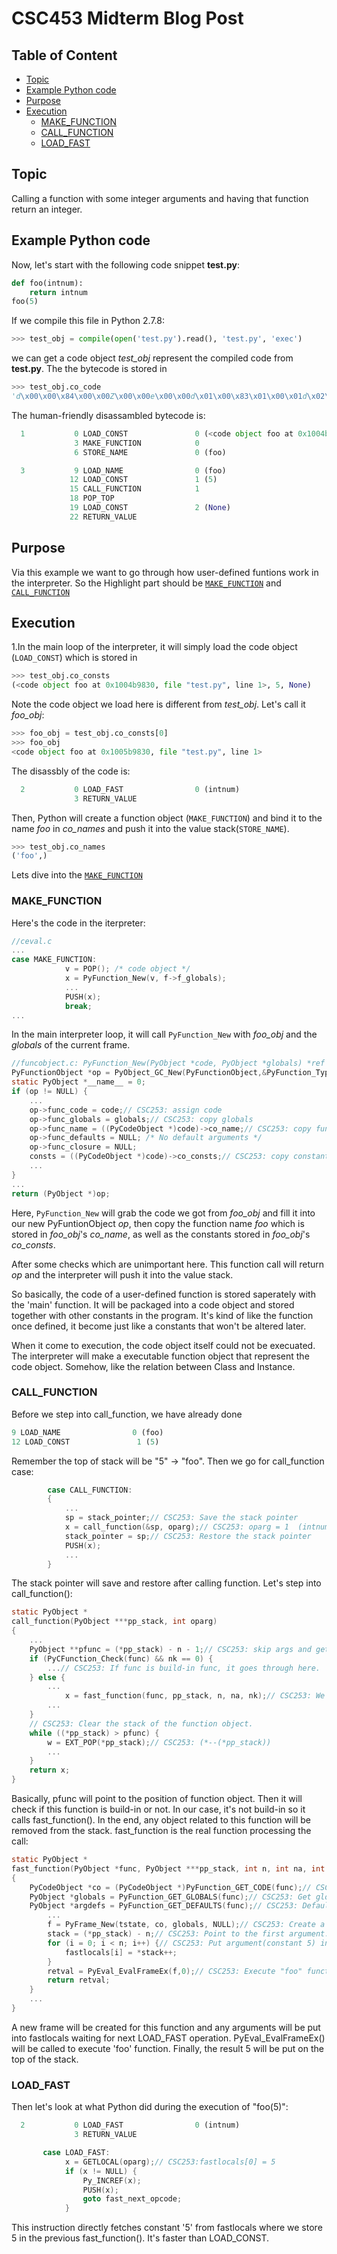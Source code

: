 # CSC453 Midterm Blog Post
## Table of Content

- [Topic](#topic)
- [Example Python code](#example-python-code)
- [Purpose](#purpose)
- [Execution](#execution)
  - [MAKE_FUNCTION](#make_function)
  - [CALL_FUNCTION](#call_function)
  - [LOAD_FAST](#load_fast)

## Topic
Calling a function with some integer arguments and having that function return an integer.

## Example Python code
Now, let's start with the following code snippet **test.py**:
```Python
def foo(intnum):
	return intnum
foo(5)
```
If we compile this file in Python 2.7.8:
```Python
>>> test_obj = compile(open('test.py').read(), 'test.py', 'exec')
```
we can get a code object _test_obj_ represent the compiled code from **test.py**. The the bytecode is stored in
```Python
>>> test_obj.co_code
'd\x00\x00\x84\x00\x00Z\x00\x00e\x00\x00d\x01\x00\x83\x01\x00\x01d\x02\x00S'
```
The human-friendly disassambled bytecode is:
```Python
  1           0 LOAD_CONST               0 (<code object foo at 0x1004b9830, file "test.py", line 1>)
              3 MAKE_FUNCTION            0
              6 STORE_NAME               0 (foo)

  3           9 LOAD_NAME                0 (foo)
             12 LOAD_CONST               1 (5)
             15 CALL_FUNCTION            1
             18 POP_TOP
             19 LOAD_CONST               2 (None)
             22 RETURN_VALUE
```

## Purpose
Via this example we want to go through how user-defined funtions work in the interpreter.
So the Highlight part should be [`MAKE_FUNCTION`](#make_function) and [`CALL_FUNCTION`](#call_function)

## Execution
1.In the main loop of the interpreter, it will simply load the code object (`LOAD_CONST`) which is stored in
```Python
>>> test_obj.co_consts
(<code object foo at 0x1004b9830, file "test.py", line 1>, 5, None)
```
Note the code object we load here is different from _test_obj_.
Let's call it _foo_obj_:
```Python
>>> foo_obj = test_obj.co_consts[0]
>>> foo_obj
<code object foo at 0x1005b9830, file "test.py", line 1>
```
The disassbly of the code is:
```Python
  2           0 LOAD_FAST                0 (intnum)
              3 RETURN_VALUE
```
Then, Python will create a function object (`MAKE_FUNCTION`) and bind it to the name _foo_ in _co_names_ and push it into the value stack(`STORE_NAME`).
```Python
>>> test_obj.co_names
('foo',)
```
Lets dive into the [`MAKE_FUNCTION`](#make_function)

### MAKE_FUNCTION
Here's the code in the iterpreter:
```C
//ceval.c
...
case MAKE_FUNCTION:
            v = POP(); /* code object */
            x = PyFunction_New(v, f->f_globals);
            ...
            PUSH(x);
            break;
...
```
In the main interpreter loop, it will call `PyFunction_New` with _foo_obj_ and the _globals_ of the current frame.
```C
//funcobject.c: PyFunction_New(PyObject *code, PyObject *globals) *ref count related code are omited here
PyFunctionObject *op = PyObject_GC_New(PyFunctionObject,&PyFunction_Type);
static PyObject *__name__ = 0;
if (op != NULL) {
    ...
    op->func_code = code;// CSC253: assign code
    op->func_globals = globals;// CSC253: copy globals
    op->func_name = ((PyCodeObject *)code)->co_name;// CSC253: copy function name
    op->func_defaults = NULL; /* No default arguments */
    op->func_closure = NULL;
    consts = ((PyCodeObject *)code)->co_consts;// CSC253: copy constants
    ...
}
...
return (PyObject *)op;
```
Here, `PyFunction_New` will grab the code we got from _foo_obj_ and fill it into our new PyFuntionObject _op_, then copy the function name _foo_ which is stored in _foo_obj_'s _co_name_, as well as the constants stored in _foo_obj_'s _co_consts_.

After some checks which are unimportant here. This function call will return _op_ and the interpreter will push it into the value stack.

So basically, the code of a user-defined function is stored saperately with the 'main' function. It will be packaged into a code object and stored together with other constants in the program. It's kind of like the function once defined, it become just like a constants that won't be altered later.

When it come to execution, the code object itself could not be execuated. The interpreter will make a executable function object that represent the code object. Somehow, like the relation between Class and Instance.
### CALL_FUNCTION
Before we step into call_function, we have already done 
```Python
9 LOAD_NAME                0 (foo)
12 LOAD_CONST               1 (5)
```
Remember the top of stack will be "5" -> "foo".  Then we go for call_function case:
```C
        case CALL_FUNCTION:
	    {   
		    ...
            sp = stack_pointer;// CSC253: Save the stack pointer
            x = call_function(&sp, oparg);// CSC253: oparg = 1  (intnum)
            stack_pointer = sp;// CSC253: Restore the stack pointer
            PUSH(x);
			...
        }
```
The stack pointer will save and restore after calling function.
Let's step into call_function():
```C
static PyObject *
call_function(PyObject ***pp_stack, int oparg)
{
	...
    PyObject **pfunc = (*pp_stack) - n - 1;// CSC253: skip args and get function "foo" (n is the number of args)
    if (PyCFunction_Check(func) && nk == 0) {
        ...// CSC253: If func is build-in func, it goes through here.
    } else {
        ...
            x = fast_function(func, pp_stack, n, na, nk);// CSC253: We step into this func
        ...
    }
    // CSC253: Clear the stack of the function object. 
    while ((*pp_stack) > pfunc) {
        w = EXT_POP(*pp_stack);// CSC253: (*--(*pp_stack))
		...
    }
    return x;
}
```
Basically, pfunc will point to the position of function object. Then it will check if this function is build-in or not. In our case, it's not build-in so it calls fast_function(). In the end, any object related to this function will be removed from the stack.
fast_function is the real function processing the call:
```C
static PyObject *
fast_function(PyObject *func, PyObject ***pp_stack, int n, int na, int nk)
{
    PyCodeObject *co = (PyCodeObject *)PyFunction_GET_CODE(func);// CSC253: Get "foo" code
    PyObject *globals = PyFunction_GET_GLOBALS(func);// CSC253: Get global variables
    PyObject *argdefs = PyFunction_GET_DEFAULTS(func);// CSC253: Default args. NULL here
        ...
        f = PyFrame_New(tstate, co, globals, NULL);// CSC253: Create a new frame object
        stack = (*pp_stack) - n;// CSC253: Point to the first argument.
        for (i = 0; i < n; i++) {// CSC253: Put argument(constant 5) into fastlocals 
            fastlocals[i] = *stack++;
        }
        retval = PyEval_EvalFrameEx(f,0);// CSC253: Execute "foo" function.
        return retval;
    }
    ...
}
```
A new frame will be created for this function and any arguments will be put into fastlocals waiting for next LOAD_FAST operation. PyEval_EvalFrameEx() will be called to execute 'foo' function.
Finally, the result 5 will be put on the top of the stack. 
### LOAD_FAST
Then let's look at what Python did during the execution of "foo(5)":
```Python
  2           0 LOAD_FAST                0 (intnum)
              3 RETURN_VALUE  
```
```C
       case LOAD_FAST:
            x = GETLOCAL(oparg);// CSC253:fastlocals[0] = 5
            if (x != NULL) {
                Py_INCREF(x);
                PUSH(x);
                goto fast_next_opcode;
            }
```
This instruction directly fetches constant '5' from fastlocals where we store 5 in the previous fast_function().
It's faster than LOAD_CONST.